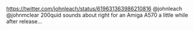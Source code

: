 https://twitter.com/johnleach/status/619631363986210816 @johnleach @johnmclear 200quid sounds about right for an Amiga A570 a little while after release...